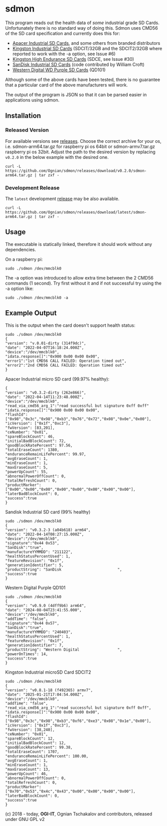 # sdmon

This program reads out the health data of *some* industrial grade SD Cards. Unfortunately there is no standard way of doing this.
Sdmon uses CMD56 of the SD card specification and currently does this for:
- [Apacer Industrial SD Cards](https://industrial.apacer.com/en-ww/SSD-Industrial-Card/microSD), and some others from branded distributors
- [Kingston Industrial SD Cards](https://www.kingston.com/en/memory-cards/industrial-grade-microsd-uhs-i-u3) (SDCIT/32GB and the SDCIT2/32GB where reported to work with the -a option, see Issue #6)
- [Kingston High Endurance SD Cards](https://www.kingston.com/en/memory-cards/high-endurance-microsd-card) (SDCE, see Issue #30)
- [SanDisk Industrial SD Cards](https://documents.westerndigital.com/content/dam/doc-library/en_us/assets/public/western-digital/product/embedded-flash/product-brief/product-brief-western-digital-industrial-sd-microsd.pdf) (code contributed by William Croft)
- [Western Digital WD Purple SD Cards](https://documents.westerndigital.com/content/dam/doc-library/en_us/assets/public/western-digital/product/embedded-flash/surveillance-wd-purple-microSD/product-brief-wd-purple-sc-qd101-ultra-endurance-microsd.pdf) (QD101)

Although some of the above cards have been tested, there is no guarantee that a particular card of the above manufacturers will work. 

The output of the program is JSON so that it can be parsed easier in applications using sdmon.  

## Installation
### Released Version
For available versions see [releases](../../releases). Choose the correct archive for your os, i.e.  sdmon-arm64.tar.gz for raspberry pi os 64bit or sdmon-armv7.tar.gz raspberry pi os 32bit.
Adjust the path to the desired version by replacing `v0.2.0` in the below example with the desired one.
```
curl -L https://github.com/Ognian/sdmon/releases/download/v0.2.0/sdmon-arm64.tar.gz | tar zxf - 
```
### Development Release
The `latest` development [release](../../releases) may be also available.
```
curl -L https://github.com/Ognian/sdmon/releases/download/latest/sdmon-arm64.tar.gz | tar zxf - 
```
## Usage
The executable is statically linked, therefore it should work without any dependencies.

On a raspberry pi:
```
sudo ./sdmon /dev/mmcblk0
```

The -a option was introduced to allow extra time between the 2 CMD56 commands (1 second).
Try first without it and if not successful try using the -a option like:
```
sudo ./sdmon /dev/mmcblk0 -a
```

## Example Output
This is the output when the card doesn't support health status:
```
sudo ./sdmon /dev/mmcblk0
{
"version": "v.0.01-dirty (314f9dc)",
"date": "2022-04-07T16:18:24.000Z",
"device":"/dev/mmcblk0",
"idata.response[]":"0x900 0x00 0x00 0x00",
"error1":"1st CMD56 CALL FAILED: Operation timed out",
"error2":"2nd CMD56 CALL FAILED: Operation timed out"
}

```
Apacer Industrial micro SD card (99.97% healthy):
```
{
"version": "v0.3.2-dirty (262e866)",
"date": "2022-04-14T11:23:48.000Z",
"device":"/dev/mmcblk0",
"read_via_cmd56_arg_1":"read successful but signature 0xff 0xff"
"idata.response[]":"0x900 0x00 0x00 0x00",
"flashId": ["0x98","0x3c","0x98","0xb3","0x76","0x72","0x08","0x0e","0x00"],
"icVersion": ["0x1f","0xc3"],
"fwVersion": [83,201],
"ceNumber": "0x01",
"spareBlockCount": 46,
"initialBadBlockCount": 72,
"goodBlockRatePercent": 97.56,
"totalEraseCount": 1380,
"enduranceRemainLifePercent": 99.97,
"avgEraseCount": 1,
"minEraseCount": 1,
"maxEraseCount": 5,
"powerUpCount": 55,
"abnormalPowerOffCount": 0,
"totalRefreshCount": 0,
"productMarker": ["0x00","0x00","0x00","0x00","0x00","0x00","0x00","0x00"],
"laterBadBlockCount": 0,
"success":true
}

```
Sandisk Industrial SD card (99% healthy)
```
sudo ./sdmon /dev/mmcblk0
{
"version": "v0.3.2-3 (a04b618) arm64",
"date": "2022-04-14T08:27:15.000Z",
"device":"/dev/mmcblk0",
"signature":"0x44 0x53",
"SanDisk":"true",
"manufactureYYMMDD": "211122",
"healthStatusPercentUsed": 1,
"featureRevision": "0x1f",
"generationIdentifier": 5,
"productString": "SanDisk                         ",
"success":true
}
```
Western Digital Purple QD101 
```
sudo ./sdmon /dev/mmcblk0
{
"version": "v0.9.0 (4dff9b6) arm64",
"date": "2024-08-04T23:41:55.000",
"device":"/dev/mmcblk0",
"addTime": "false",
"signature":"0x44 0x57",
"SanDisk":"true",
"manufactureYYMMDD": "240403",
"healthStatusPercentUsed": 1,
"featureRevision": "0x1f",
"generationIdentifier": 7,
"productString": "Western Digital                 ",
"powerOnTimes": 14,
"success":true
}
```
Kingston Industrial microSD Card SDCIT2
```
sudo ./sdmon /dev/mmcblk0
{
"version": "v0.8.1-18 (f492365) armv7",
"date": "2025-01-21T17:04:54.000Z",
"device":"/dev/mmcblk0",
"addTime": "false",
"read_via_cmd56_arg_1":"read successful but signature 0xff 0xff",
"idata.response[]":"0x900 0x00 0x00 0x00",
"flashId": ["0x98","0x3c","0x98","0xb3","0xf6","0xe3","0x08","0x1e","0x00"],
"icVersion": ["0x1f","0xc3"],
"fwVersion": [38,240],
"ceNumber": "0x01",
"spareBlockCount": 12,
"initialBadBlockCount": 12,
"goodBlockRatePercent": 99.38,
"totalEraseCount": 1707,
"enduranceRemainLifePercent": 100.00,
"avgEraseCount": 1,
"minEraseCount": 1,
"maxEraseCount": 13,
"powerUpCount": 46,
"abnormalPowerOffCount": 0,
"totalRefreshCount": 0,
"productMarker": ["0x70","0x53","0x4c","0x43","0x00","0x00","0x00","0x00"],
"laterBadBlockCount": 0,
"success":true
}
```
(c) 2018 - today, **OGI-IT**, Ognian Tschakalov and contributors, released under GNU GPL v2
